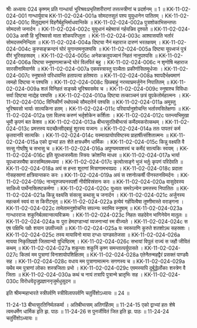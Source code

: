 श्रीः
अध्यायः 024
कृष्णम् प्रति गान्धार्या भूरिश्रवःप्रभृतिशरीराणां तत्तत्स्त्रीणां च प्रदर्शनम् ॥ 1 ॥
KK-11-02-024-001	गान्धार्युवाच 
KK-11-02-024-001a	सोमदत्तसुतं पश्य युयुधानेन पातितम् ।
KK-11-02-024-001c	वितुद्यमानं विहगैर्बहुभिर्माधवान्तिके ॥
KK-11-02-024-002a	पुत्रशोकाभिसन्तप्तः सोमदत्तो जनार्दन ।
KK-11-02-024-002c	युयुधानं महेष्वासं गर्हयन्निव दृश्यते ॥
KK-11-02-024-003a	असौ हि भूरिश्रवसो माता शोकपरिप्लुता ।
KK-11-02-024-003c	आश्वासयति भर्तारं सोमदत्तमनिन्दिता ॥
KK-11-02-024-004a	दिष्ट्या नैनं महाराज दारुणं भरतक्षयम् ।
KK-11-02-024-004c	कुरुसङ्क्रन्दनं घोरं युगान्तमनुपश्यसि ॥
KK-11-02-024-005a	दिष्ट्या यूपध्वजं पुत्रं वीरं भूरिसहस्रदम् ।
KK-11-02-024-005c	अनेकक्रतुयज्वानं निहतं नानुपश्यसि ॥
KK-11-02-024-006a	दिष्ट्या स्नुषाणामाक्रन्दे घोरं विलपितं बहु ।
KK-11-02-024-006c	न शृणोषि महाराज सारसीनामिवार्णवे ॥
KK-11-02-024-007a	एकवस्त्रास्तु पञ्चैताः प्रकीर्णासितमूर्धजाः ।
KK-11-02-024-007c	स्नुषास्ते परिधावन्ति हतापत्या हतेश्वराः ॥
KK-11-02-024-008a	श्वापदैर्भक्ष्यमाणं त्वमहो दिष्ट्या न पश्यसि ।
KK-11-02-024-008c	छिन्नबाहुं नरव्याघ्रमर्जुनेन निपातितम् ॥
KK-11-02-024-009a	शलं विनिहतं सङ्ख्ये भूरिश्रवसमेव च ।
KK-11-02-024-009c	स्नुषाश्च विविधाः सर्वा दिष्ट्या नाद्येह पश्यसि ॥
KK-11-02-024-010a	दिष्ट्या तत्काञ्चनं छत्रं यूपकेतोर्महात्मनः ।
KK-11-02-024-010c	विनिकीर्णं रथोपस्थे सौमदत्तेर्न पश्यसि ॥
KK-11-02-024-011a	अमूस्तु भूरिश्रवसो भार्याः सात्यकिना हतम् ।
KK-11-02-024-011c	परिवार्यानुशोचन्ति भर्तारमसितेक्षणाः ॥
KK-11-02-024-012a	एता विलप्य करुणं भर्तृशोकेन कर्शिताः ।
KK-11-02-024-012c	पतन्त्यभिमुखा भूमौ कृपणं बत केशव ॥
KK-11-02-024-013a	बीभत्सुरतिबीभत्सं कर्मेदमकरोत्कथम् ।
KK-11-02-024-013c	प्रमत्तस्य यदच्छैत्सीद्बाहुं शूरस्य यज्वनः ॥
KK-11-02-024-014a	ततः पापतरं कर्म कृतवानपि सात्यकिः ।
KK-11-02-024-014c	यस्मात्प्रायोपविष्टस्य प्राहार्षीत्संशितात्मनः ॥
KK-11-02-024-015a	एको द्वाभ्यां हतः शेते क्षत्रधर्मेण धार्मिकः ।
KK-11-02-024-015c	किन्नु वक्ष्यति वै सत्सु गोष्ठीषु च सभासु च ॥
KK-11-02-024-016a	अपुण्यमयशस्यं च कर्मेदं सात्यकिः स्वयम् ।
KK-11-02-024-016c	इति यूपध्वजस्यैताः स्त्रियः क्रोशन्ति माधव ॥
KK-11-02-024-017a	भार्या यूपध्वजस्यैषा करसम्मितमध्यमा ।
KK-11-02-024-017c	कृत्वोत्सङ्गे भुजं भर्तुः कृपणं परिदेवति ॥
KK-11-02-024-018a	अयं स हन्ता शूराणां मित्राणामभयप्रदः ।
KK-11-02-024-018c	प्रदाता गोसहस्राणां क्षत्रियान्तकरः करः ॥
KK-11-02-024-019a	अयं स रशनोत्कर्षी पीनस्तनविमर्दनः ।
KK-11-02-024-019c	नाभ्यूरुजघनस्पर्शी नीवीविस्रंसनः करः ॥
KK-11-02-024-020a	वासुदेवस्य सान्निध्ये पार्थेनाक्लिष्टकर्मणा ।
KK-11-02-024-020c	युध्यतः समरेऽन्येन प्रमत्तस्य निपातितः ॥
KK-11-02-024-021a	किन्नु वक्ष्यसि संसत्सु कथासु च जनार्दन ।
KK-11-02-024-021c	अर्जुनस्य महत्कर्म स्वयं वा स किरीटभृत् ॥
KK-11-02-024-022a	इत्येवं गर्हयित्वैषा तूष्णीमास्ते वराङ्गना ।
KK-11-02-024-022c	तामेतामनुशोचन्ति सपत्न्यः स्वामिव स्नुषाम् ॥
KK-11-02-024-023a	गान्धारराजः शकुनिर्बलवान्सत्यविक्रमः ।
KK-11-02-024-023c	निहतः सहदेवेन भागिनेयेन मातुलः ॥
KK-11-02-024-024a	यः पुरा हेमदण्डाभ्यां व्यजनाभ्यां स्म वीज्यते ।
KK-11-02-024-024c	स एष पक्षिभिः पक्षैः शयान उपवीज्यते ॥
KK-11-02-024-025a	यः स्वरूपाणि कुरुते शतशोऽथ सहस्रशः ।
KK-11-02-024-025c	तस्य मायाविनो माया दग्धाः पाण्डवतेजसा ॥
KK-11-02-024-026a	मायया निकृतिप्रज्ञो जितवान्यो युधिष्ठिरम् ।
KK-11-02-024-026c	सभायां विपुलं राज्यं स जहौ जीवितं कथम् ॥
KK-11-02-024-027a	शकुन्ताः शकुनिं कृष्ण समन्तात्पर्युपासते ।
KK-11-02-024-027c	कितवं मम पुत्राणां विनाशायोपशिक्षितम् ॥
KK-11-02-024-028a	एतेनैतन्महद्वैरं प्रसक्तं पाण्डवैः सह ।
KK-11-02-024-028c	वधाय मम पुत्राणामात्मनः सगणस्य च ॥
KK-11-02-024-029a	यथैव मम पुत्राणां लोकाः शस्त्रजिताः प्रभो ।
KK-11-02-024-029c	एवमस्यापि दुर्बुद्धेर्लोकाः शस्त्रेण वै जिताः ॥
KK-11-02-024-030a	कथं च नायं तत्रापि पुत्रान्मे भ्रातृभिः सह ।
KK-11-02-024-030c	विरोधयेदृजुप्रज्ञाननृजुर्मधुसूदन ॥ 

इति श्रीमन्महाभारते स्त्रीपर्वणि स्त्रीविलापपर्वणि चतुर्विंशोऽध्यायः ॥ 24 ॥

11-24-13 बीभत्सुरतिनिर्मलकर्मा । अतिबीभत्सम् अतिगर्हितम् ॥ 11-24-15 एको द्वाभ्यां हतः शेषे त्वमधर्मेण धार्मिक इति झ. पाठः ॥ 11-24-26 स पुनर्जीवितं जित इति झ. पाठः ॥ 11-24-24 चतुर्विंशोऽध्यायः ॥
